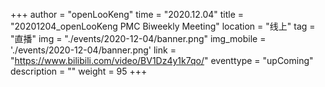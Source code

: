 ﻿+++
author = "openLooKeng"
time = "2020.12.04" 
title = "20201204_openLooKeng PMC Biweekly Meeting" 
location = "线上" 
tag = "直播"
img = "./events/2020-12-04/banner.png" 
img_mobile = './events/2020-12-04/banner.png'
link = "https://www.bilibili.com/video/BV1Dz4y1k7qo/"
eventtype = "upComing"
description = ""
weight = 95
+++


